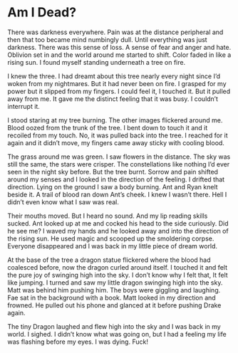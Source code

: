 # Am I Dead?

There was darkness everywhere. Pain was at the distance peripheral and then that too became mind numbingly dull. Until everything was just darkness. There was this sense of loss. A sense of fear and anger and hate. Oblivion set in and the world around me started to shift. Color faded in like a rising sun. I found myself standing underneath a tree on fire.

I knew the three. I had dreamt about this tree nearly every night since I’d woken from my nightmares. But it had never been on fire. I grasped for my power but it slipped from my fingers. I could feel it, I touched it. But it pulled away from me. It gave me the distinct feeling that it was busy. I couldn’t interrupt it.

I stood staring at my tree burning. The other images flickered around me. Blood oozed from the trunk of the tree. I bent down to touch it and it recoiled from my touch. No, it was pulled back into the tree. I reached for it again and it didn’t move, my fingers came away sticky with cooling blood.

The grass around me was green. I saw flowers in the distance. The sky was still the same, the stars were crisper. The constellations like nothing I’d ever seen in the night sky before. But the tree burnt. Sorrow and pain shifted around my senses and I looked in the direction of the feeling. I drifted that direction. Lying on the ground I saw a body burning. Ant and Ryan knelt beside it. A trail of blood ran down Ant’s cheek. I knew I wasn’t there. Hell I didn’t even know what I saw was real.

Their mouths moved. But I heard no sound. And my lip reading skills sucked. Ant looked up at me and cocked his head to the side curiously. Did he see me? I waved my hands and he looked away and into the direction of the rising sun. He used magic and scooped up the smoldering corpse. Everyone disappeared and I was back in my little piece of dream world.

At the base of the tree a dragon statue flickered where the blood had coalesced before, now the dragon curled around itself. I touched it and felt the pure joy of swinging high into the sky. I don’t know why I felt that, It felt like jumping. I turned and saw my little dragon swinging high into the sky. Matt was behind him pushing him. The boys were giggling and laughing. Fae sat in the background with a book. Matt looked in my direction and frowned. He pulled out his phone and glanced at it before pushing Drake again.

The tiny Dragon laughed and flew high into the sky and I was back in my world. I sighed. I didn’t know what was going on, but I had a feeling my life was flashing before my eyes. I was dying. Fuck!
